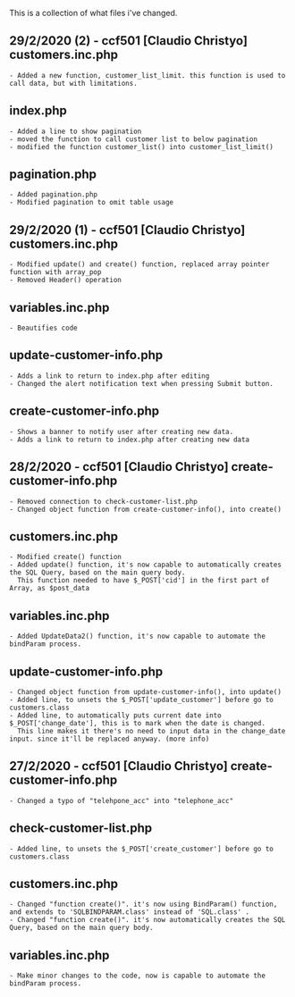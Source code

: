 This is a collection of what files i've changed.

29/2/2020 (2) - ccf501 [Claudio Christyo]
customers.inc.php
---------------------------
	- Added a new function, customer_list_limit. this function is used to call data, but with limitations.


index.php
---------------------------
	- Added a line to show pagination
	- moved the function to call customer list to below pagination
	- modified the function customer_list() into customer_list_limit()

pagination.php
---------------------------
	- Added pagination.php
	- Modified pagination to omit table usage

29/2/2020 (1) - ccf501 [Claudio Christyo]
customers.inc.php
---------------------------
	- Modified update() and create() function, replaced array pointer function with array_pop
	- Removed Header() operation

variables.inc.php
---------------------------
	- Beautifies code

update-customer-info.php
---------------------------
	- Adds a link to return to index.php after editing
	- Changed the alert notification text when pressing Submit button.

create-customer-info.php
---------------------------
	- Shows a banner to notify user after creating new data.
	- Adds a link to return to index.php after creating new data

	
28/2/2020 - ccf501 [Claudio Christyo]
create-customer-info.php
---------------------------
	- Removed connection to check-customer-list.php
	- Changed object function from create-customer-info(), into create()

customers.inc.php
---------------------------
	- Modified create() function
	- Added update() function, it's now capable to automatically creates the SQL Query, based on the main query body.
	  This function needed to have $_POST['cid'] in the first part of Array, as $post_data

variables.inc.php
---------------------------
	- Added UpdateData2() function, it's now capable to automate the bindParam process.

update-customer-info.php
---------------------------
	- Changed object function from update-customer-info(), into update()
	- Added line, to unsets the $_POST['update_customer'] before go to customers.class
	- Added line, to automatically puts current date into $_POST['change_date'], this is to mark when the date is changed.
	  This line makes it there's no need to input data in the change_date input. since it'll be replaced anyway. (more info)

	  
27/2/2020 - ccf501 [Claudio Christyo]
create-customer-info.php 
---------------------------
	- Changed a typo of "telehpone_acc" into "telephone_acc"

check-customer-list.php
---------------------------
	- Added line, to unsets the $_POST['create_customer'] before go to customers.class

customers.inc.php
---------------------------
	- Changed "function create()". it's now using BindParam() function, and extends to 'SQLBINDPARAM.class' instead of 'SQL.class' .
	- Changed "function create()". it's now automatically creates the SQL Query, based on the main query body.

variables.inc.php
---------------------------
	- Make minor changes to the code, now is capable to automate the bindParam process.


